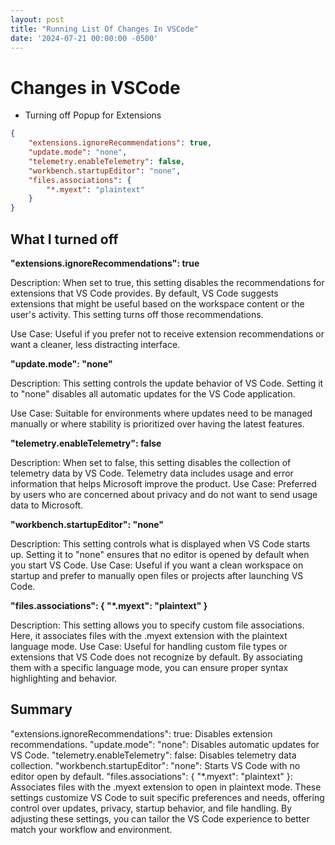 ```yaml
---
layout: post
title: "Running List Of Changes In VSCode"
date: '2024-07-21 00:00:00 -0500'
---
```


# Changes in VSCode

- Turning off Popup for Extensions
```json
{
    "extensions.ignoreRecommendations": true,
    "update.mode": "none",
    "telemetry.enableTelemetry": false,
    "workbench.startupEditor": "none",
    "files.associations": {
        "*.myext": "plaintext"
    }
}
```

## What I turned off
**"extensions.ignoreRecommendations": true**

Description: When set to true, this setting disables the recommendations for extensions that VS Code provides. By default, VS Code suggests extensions that might be useful based on the workspace content or the user's activity. This setting turns off those recommendations.

Use Case: Useful if you prefer not to receive extension recommendations or want a cleaner, less distracting interface.



**"update.mode": "none"**

Description: This setting controls the update behavior of VS Code. Setting it to "none" disables all automatic updates for the VS Code application.

Use Case: Suitable for environments where updates need to be managed manually or where stability is prioritized over having the latest features.

**"telemetry.enableTelemetry": false**

Description: When set to false, this setting disables the collection of telemetry data by VS Code. Telemetry data includes usage and error information that helps Microsoft improve the product.
Use Case: Preferred by users who are concerned about privacy and do not want to send usage data to Microsoft.

**"workbench.startupEditor": "none"**

Description: This setting controls what is displayed when VS Code starts up. Setting it to "none" ensures that no editor is opened by default when you start VS Code.
Use Case: Useful if you want a clean workspace on startup and prefer to manually open files or projects after launching VS Code.

**"files.associations": { "*.myext": "plaintext" }**

Description: This setting allows you to specify custom file associations. Here, it associates files with the .myext extension with the plaintext language mode.
Use Case: Useful for handling custom file types or extensions that VS Code does not recognize by default. By associating them with a specific language mode, you can ensure proper syntax highlighting and behavior.


## Summary
"extensions.ignoreRecommendations": true: Disables extension recommendations.
"update.mode": "none": Disables automatic updates for VS Code.
"telemetry.enableTelemetry": false: Disables telemetry data collection.
"workbench.startupEditor": "none": Starts VS Code with no editor open by default.
"files.associations": { "*.myext": "plaintext" }: Associates files with the .myext extension to open in plaintext mode.
These settings customize VS Code to suit specific preferences and needs, offering control over updates, privacy, startup behavior, and file handling. By adjusting these settings, you can tailor the VS Code experience to better match your workflow and environment. 


